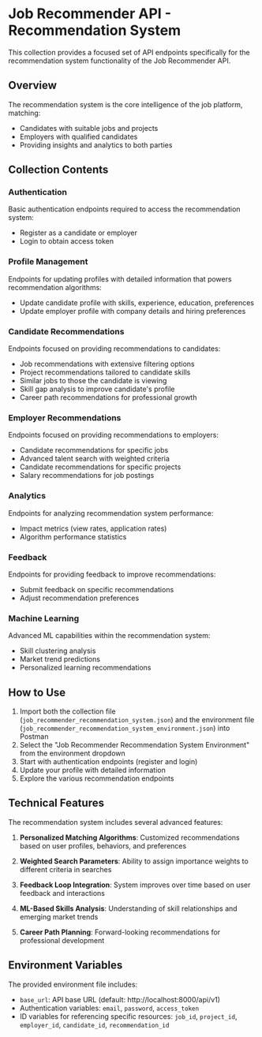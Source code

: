 # Job Recommender API - Recommendation System

This collection provides a focused set of API endpoints specifically for the recommendation system functionality of the Job Recommender API.

## Overview

The recommendation system is the core intelligence of the job platform, matching:
- Candidates with suitable jobs and projects
- Employers with qualified candidates
- Providing insights and analytics to both parties

## Collection Contents

### Authentication

Basic authentication endpoints required to access the recommendation system:
- Register as a candidate or employer
- Login to obtain access token

### Profile Management

Endpoints for updating profiles with detailed information that powers recommendation algorithms:
- Update candidate profile with skills, experience, education, preferences
- Update employer profile with company details and hiring preferences

### Candidate Recommendations

Endpoints focused on providing recommendations to candidates:
- Job recommendations with extensive filtering options
- Project recommendations tailored to candidate skills
- Similar jobs to those the candidate is viewing
- Skill gap analysis to improve candidate's profile
- Career path recommendations for professional growth

### Employer Recommendations

Endpoints focused on providing recommendations to employers:
- Candidate recommendations for specific jobs
- Advanced talent search with weighted criteria
- Candidate recommendations for specific projects
- Salary recommendations for job postings

### Analytics

Endpoints for analyzing recommendation system performance:
- Impact metrics (view rates, application rates)
- Algorithm performance statistics

### Feedback

Endpoints for providing feedback to improve recommendations:
- Submit feedback on specific recommendations
- Adjust recommendation preferences

### Machine Learning

Advanced ML capabilities within the recommendation system:
- Skill clustering analysis
- Market trend predictions
- Personalized learning recommendations

## How to Use

1. Import both the collection file (`job_recommender_recommendation_system.json`) and the environment file (`job_recommender_recommendation_system_environment.json`) into Postman
2. Select the "Job Recommender Recommendation System Environment" from the environment dropdown
3. Start with authentication endpoints (register and login)
4. Update your profile with detailed information
5. Explore the various recommendation endpoints

## Technical Features

The recommendation system includes several advanced features:

1. **Personalized Matching Algorithms**: Customized recommendations based on user profiles, behaviors, and preferences

2. **Weighted Search Parameters**: Ability to assign importance weights to different criteria in searches

3. **Feedback Loop Integration**: System improves over time based on user feedback and interactions

4. **ML-Based Skills Analysis**: Understanding of skill relationships and emerging market trends

5. **Career Path Planning**: Forward-looking recommendations for professional development

## Environment Variables

The provided environment file includes:
- `base_url`: API base URL (default: http://localhost:8000/api/v1)
- Authentication variables: `email`, `password`, `access_token`
- ID variables for referencing specific resources: `job_id`, `project_id`, `employer_id`, `candidate_id`, `recommendation_id` 